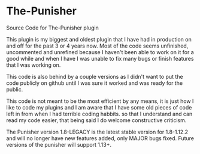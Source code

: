 # The-Punisher
Source Code for The-Punisher plugin

This plugin is my biggest and oldest plugin that I have had in production on and off for the past 3 or 4 years now.
Most of the code seems unfinished, uncommented and unrefined because I haven't been able to work on it 
for a good while and when I have I was unable to fix many bugs or finish features that I was working on.

This code is also behind by a couple versions as I didn't want to put the code publicly on github until
I was sure it worked and was ready for the public.

This code is not meant to be the most efficient by any means, it is just how I like to code my plugins 
and I am aware that I have some old pieces of code left in from when I had terrible coding habbits.
so that I understand and can read my code easier, that being said I do welcome constructive criticism.

The Punisher version 1.8-LEGACY is the latest stable version for 1.8-1.12.2 and will no longer have
new features added, only MAJOR bugs fixed. Future versions of the punisher will support 1.13+.

